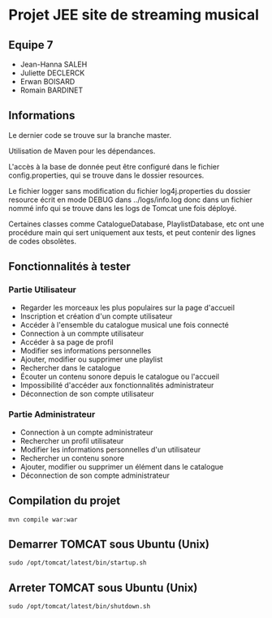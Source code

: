 # Projet JEE site de streaming musical

## Equipe 7

- Jean-Hanna SALEH
- Juliette DECLERCK
- Erwan BOISARD
- Romain BARDINET

## Informations

Le dernier code se trouve sur la branche master.

Utilisation de Maven pour les dépendances.

L'accès à la base de donnée peut être configuré dans le fichier config.properties, qui se trouve dans le dossier resources.

Le fichier logger sans modification du fichier log4j.properties du dossier resource écrit en mode DEBUG dans ../logs/info.log donc dans un fichier nommé info qui se trouve dans les logs de Tomcat une fois déployé.

Certaines classes comme CatalogueDatabase, PlaylistDatabase, etc ont une procédure main qui sert uniquement aux tests, et peut contenir des lignes de codes obsolètes.

## Fonctionnalités à tester
### Partie Utilisateur
- Regarder les morceaux les plus populaires sur la page d'accueil
- Inscription et création d'un compte utilisateur
- Accéder à l'ensemble du catalogue musical une fois connecté
- Connection à un commpte utilisateur
- Accéder à sa page de profil
- Modifier ses informations personnelles
- Ajouter, modifier ou supprimer une playlist
- Rechercher dans le catalogue
- Écouter un contenu sonore depuis le catalogue ou l'accueil
- Impossibilité d'accéder aux fonctionnalités administrateur
- Déconnection de son compte utilisateur


### Partie Administrateur
- Connection à un compte administrateur
- Rechercher un profil utilisateur
- Modifier les informations personnelles d'un utilisateur
- Rechercher un contenu sonore
- Ajouter, modifier ou supprimer un élément dans le catalogue
- Déconnection de son compte administrateur




## Compilation du projet

``
mvn compile war:war
``

## Demarrer TOMCAT sous Ubuntu (Unix)

``
sudo /opt/tomcat/latest/bin/startup.sh
``

## Arreter TOMCAT sous Ubuntu (Unix)

``
sudo /opt/tomcat/latest/bin/shutdown.sh
``
